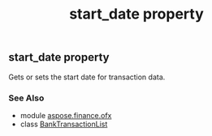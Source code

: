﻿---
title: start_date property
second_title: Aspose.Finance for Python via .NET API References
description: 
type: docs
weight: 40
url: /python-net/aspose.finance.ofx/banktransactionlist/start_date/
is_root: false
---

## start_date property


Gets or sets the start date for transaction data.

### See Also
* module [aspose.finance.ofx](../../)
* class [BankTransactionList](/finance/python-net/aspose.finance.ofx/banktransactionlist)

